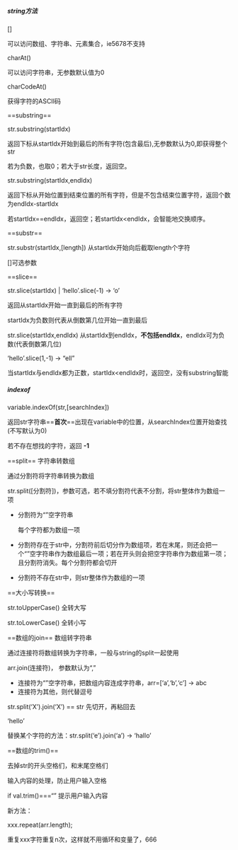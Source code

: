 ##### string方法



[]

可以访问数组、字符串、元素集合，ie5678不支持

charAt()

可以访问字符串，无参数默认值为0

charCodeAt()

获得字符的ASCII码



==substring==

str.substring(startIdx)

返回下标从startIdx开始到最后的所有字符(包含最后),无参数默认为0,即获得整个str

若为负数，也取0；若大于str长度，返回空。



str.substring(startIdx,endIdx) 

返回下标从开始位置到结束位置的所有字符，但是不包含结束位置字符，返回个数为endIdx-startIdx

若startIdx==endIdx，返回空；若startIdx<endIdx，会智能地交换顺序。



==substr==

str.substr(startIdx,[length]) 从startIdx开始向后截取length个字符

[]可选参数



==slice==

str.slice(startIdx) | ‘hello’.slice(-1) -> ‘o’

返回从startIdx开始一直到最后的所有字符

startIdx为负数则代表从倒数第几位开始一直到最后 



str.slice(startIdx,endIdx) 从startIdx到endIdx，**不包括endIdx**，endIdx可为负数(代表倒数第几位)

‘hello’.slice(1,-1) -> “ell”

当startIdx与endIdx都为正数，startIdx<endIdx时，返回空，没有substring智能



##### indexof

variable.indexOf(str,[searchIndex])

返回str字符串==**首次**==出现在variable中的位置，从searchIndex位置开始查找(不写默认为0)

若不存在想找的字符，返回 **-1**



==split== 字符串转数组

通过分割符将字符串转换为数组

str.split([分割符])，参数可选，若不填分割符代表不分割，将str整体作为数组一项

- 分割符为“”空字符串

  每个字符都为数组一项

- 分割符存在于str中，分割符前后切分作为数组项，若在末尾，则还会把一个“”空字符串作为数组最后一项；若在开头则会把空字符串作为数组第一项；且分割符消失。每个分割符都会切开

- 分割符不存在str中，则str整体作为数组的一项



==大小写转换==

str.toUpperCase()  全转大写

str.toLowerCase()  全转小写



==数组的join== 数组转字符串

通过连接符将数组转换为字符串，一般与string的split一起使用

arr.join(连接符)， 参数默认为“,”

- 连接符为“”空字符串，把数组内容连成字符串，arr=[‘a’,‘b’,‘c’] -> abc
- 连接符为其他，则代替逗号



str.split(‘X’).join(‘X’) == str 先切开，再粘回去



‘hello’

替换某个字符的方法：str.split(‘e’).join(‘a’) -> ‘hallo’



==数组的trim()==

去掉str的开头空格们，和末尾空格们

输入内容的处理，防止用户输入空格

if val.trim()===“” 提示用户输入内容



新方法：

xxx.repeat(arr.length);

重复xxx字符重复n次，这样就不用循环和变量了，666